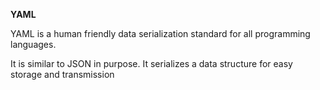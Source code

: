 **YAML**

YAML is a human friendly data serialization standard for all programming languages.

It is similar to JSON in purpose. It serializes a data structure for easy storage and transmission 
